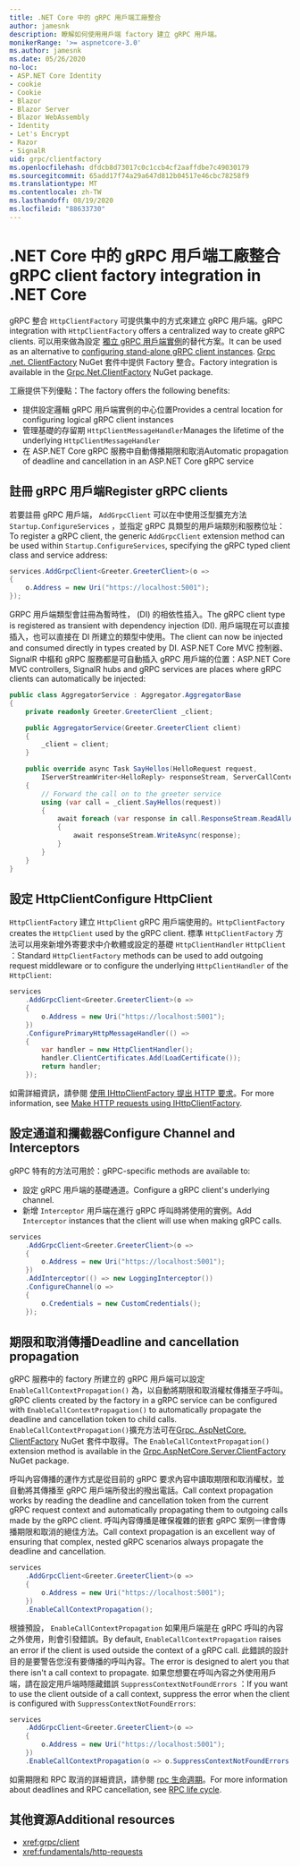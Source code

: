 ```yaml
---
title: .NET Core 中的 gRPC 用戶端工廠整合
author: jamesnk
description: 瞭解如何使用用戶端 factory 建立 gRPC 用戶端。
monikerRange: '>= aspnetcore-3.0'
ms.author: jamesnk
ms.date: 05/26/2020
no-loc:
- ASP.NET Core Identity
- cookie
- Cookie
- Blazor
- Blazor Server
- Blazor WebAssembly
- Identity
- Let's Encrypt
- Razor
- SignalR
uid: grpc/clientfactory
ms.openlocfilehash: dfdcb8d73017c0c1ccb4cf2aaffdbe7c49030179
ms.sourcegitcommit: 65add17f74a29a647d812b04517e46cbc78258f9
ms.translationtype: MT
ms.contentlocale: zh-TW
ms.lasthandoff: 08/19/2020
ms.locfileid: "88633730"
---
```

# <a name="grpc-client-factory-integration-in-net-core"></a><span data-ttu-id="14a8f-103">.NET Core 中的 gRPC 用戶端工廠整合</span><span class="sxs-lookup"><span data-stu-id="14a8f-103">gRPC client factory integration in .NET Core</span></span>

<span data-ttu-id="14a8f-104">gRPC 整合 `HttpClientFactory` 可提供集中的方式來建立 gRPC 用戶端。</span><span class="sxs-lookup"><span data-stu-id="14a8f-104">gRPC integration with `HttpClientFactory` offers a centralized way to create gRPC clients.</span></span> <span data-ttu-id="14a8f-105">可以用來做為設定 [獨立 gRPC 用戶端實例](xref:grpc/client)的替代方案。</span><span class="sxs-lookup"><span data-stu-id="14a8f-105">It can be used as an alternative to [configuring stand-alone gRPC client instances](xref:grpc/client).</span></span> <span data-ttu-id="14a8f-106">[Grpc .net. ClientFactory](https://www.nuget.org/packages/Grpc.Net.ClientFactory) NuGet 套件中提供 Factory 整合。</span><span class="sxs-lookup"><span data-stu-id="14a8f-106">Factory integration is available in the [Grpc.Net.ClientFactory](https://www.nuget.org/packages/Grpc.Net.ClientFactory) NuGet package.</span></span>

<span data-ttu-id="14a8f-107">工廠提供下列優點：</span><span class="sxs-lookup"><span data-stu-id="14a8f-107">The factory offers the following benefits:</span></span>

* <span data-ttu-id="14a8f-108">提供設定邏輯 gRPC 用戶端實例的中心位置</span><span class="sxs-lookup"><span data-stu-id="14a8f-108">Provides a central location for configuring logical gRPC client instances</span></span>
* <span data-ttu-id="14a8f-109">管理基礎的存留期 `HttpClientMessageHandler`</span><span class="sxs-lookup"><span data-stu-id="14a8f-109">Manages the lifetime of the underlying `HttpClientMessageHandler`</span></span>
* <span data-ttu-id="14a8f-110">在 ASP.NET Core gRPC 服務中自動傳播期限和取消</span><span class="sxs-lookup"><span data-stu-id="14a8f-110">Automatic propagation of deadline and cancellation in an ASP.NET Core gRPC service</span></span>

## <a name="register-grpc-clients"></a><span data-ttu-id="14a8f-111">註冊 gRPC 用戶端</span><span class="sxs-lookup"><span data-stu-id="14a8f-111">Register gRPC clients</span></span>

<span data-ttu-id="14a8f-112">若要註冊 gRPC 用戶端， `AddGrpcClient` 可以在中使用泛型擴充方法 `Startup.ConfigureServices` ，並指定 gRPC 具類型的用戶端類別和服務位址：</span><span class="sxs-lookup"><span data-stu-id="14a8f-112">To register a gRPC client, the generic `AddGrpcClient` extension method can be used within `Startup.ConfigureServices`, specifying the gRPC typed client class and service address:</span></span>

```csharp
services.AddGrpcClient<Greeter.GreeterClient>(o =>
{
    o.Address = new Uri("https://localhost:5001");
});
```

<span data-ttu-id="14a8f-113">GRPC 用戶端類型會註冊為暫時性， (DI) 的相依性插入。</span><span class="sxs-lookup"><span data-stu-id="14a8f-113">The gRPC client type is registered as transient with dependency injection (DI).</span></span> <span data-ttu-id="14a8f-114">用戶端現在可以直接插入，也可以直接在 DI 所建立的類型中使用。</span><span class="sxs-lookup"><span data-stu-id="14a8f-114">The client can now be injected and consumed directly in types created by DI.</span></span> <span data-ttu-id="14a8f-115">ASP.NET Core MVC 控制器、 SignalR 中樞和 gRPC 服務都是可自動插入 gRPC 用戶端的位置：</span><span class="sxs-lookup"><span data-stu-id="14a8f-115">ASP.NET Core MVC controllers, SignalR hubs and gRPC services are places where gRPC clients can automatically be injected:</span></span>

```csharp
public class AggregatorService : Aggregator.AggregatorBase
{
    private readonly Greeter.GreeterClient _client;

    public AggregatorService(Greeter.GreeterClient client)
    {
        _client = client;
    }

    public override async Task SayHellos(HelloRequest request,
        IServerStreamWriter<HelloReply> responseStream, ServerCallContext context)
    {
        // Forward the call on to the greeter service
        using (var call = _client.SayHellos(request))
        {
            await foreach (var response in call.ResponseStream.ReadAllAsync())
            {
                await responseStream.WriteAsync(response);
            }
        }
    }
}
```

## <a name="configure-httpclient"></a><span data-ttu-id="14a8f-116">設定 HttpClient</span><span class="sxs-lookup"><span data-stu-id="14a8f-116">Configure HttpClient</span></span>

<span data-ttu-id="14a8f-117">`HttpClientFactory` 建立 `HttpClient` gRPC 用戶端使用的。</span><span class="sxs-lookup"><span data-stu-id="14a8f-117">`HttpClientFactory` creates the `HttpClient` used by the gRPC client.</span></span> <span data-ttu-id="14a8f-118">標準 `HttpClientFactory` 方法可以用來新增外寄要求中介軟體或設定的基礎 `HttpClientHandler` `HttpClient` ：</span><span class="sxs-lookup"><span data-stu-id="14a8f-118">Standard `HttpClientFactory` methods can be used to add outgoing request middleware or to configure the underlying `HttpClientHandler` of the `HttpClient`:</span></span>

```csharp
services
    .AddGrpcClient<Greeter.GreeterClient>(o =>
    {
        o.Address = new Uri("https://localhost:5001");
    })
    .ConfigurePrimaryHttpMessageHandler(() =>
    {
        var handler = new HttpClientHandler();
        handler.ClientCertificates.Add(LoadCertificate());
        return handler;
    });
```

<span data-ttu-id="14a8f-119">如需詳細資訊，請參閱 [使用 IHttpClientFactory 提出 HTTP 要求](xref:fundamentals/http-requests)。</span><span class="sxs-lookup"><span data-stu-id="14a8f-119">For more information, see [Make HTTP requests using IHttpClientFactory](xref:fundamentals/http-requests).</span></span>

## <a name="configure-channel-and-interceptors"></a><span data-ttu-id="14a8f-120">設定通道和攔截器</span><span class="sxs-lookup"><span data-stu-id="14a8f-120">Configure Channel and Interceptors</span></span>

<span data-ttu-id="14a8f-121">gRPC 特有的方法可用於：</span><span class="sxs-lookup"><span data-stu-id="14a8f-121">gRPC-specific methods are available to:</span></span>

* <span data-ttu-id="14a8f-122">設定 gRPC 用戶端的基礎通道。</span><span class="sxs-lookup"><span data-stu-id="14a8f-122">Configure a gRPC client's underlying channel.</span></span>
* <span data-ttu-id="14a8f-123">新增 `Interceptor` 用戶端在進行 gRPC 呼叫時將使用的實例。</span><span class="sxs-lookup"><span data-stu-id="14a8f-123">Add `Interceptor` instances that the client will use when making gRPC calls.</span></span>

```csharp
services
    .AddGrpcClient<Greeter.GreeterClient>(o =>
    {
        o.Address = new Uri("https://localhost:5001");
    })
    .AddInterceptor(() => new LoggingInterceptor())
    .ConfigureChannel(o =>
    {
        o.Credentials = new CustomCredentials();
    });
```

## <a name="deadline-and-cancellation-propagation"></a><span data-ttu-id="14a8f-124">期限和取消傳播</span><span class="sxs-lookup"><span data-stu-id="14a8f-124">Deadline and cancellation propagation</span></span>

<span data-ttu-id="14a8f-125">gRPC 服務中的 factory 所建立的 gRPC 用戶端可以設定 `EnableCallContextPropagation()` 為，以自動將期限和取消權杖傳播至子呼叫。</span><span class="sxs-lookup"><span data-stu-id="14a8f-125">gRPC clients created by the factory in a gRPC service can be configured with `EnableCallContextPropagation()` to automatically propagate the deadline and cancellation token to child calls.</span></span> <span data-ttu-id="14a8f-126">`EnableCallContextPropagation()`擴充方法可在[Grpc. AspNetCore. ClientFactory](https://www.nuget.org/packages/Grpc.AspNetCore.Server.ClientFactory) NuGet 套件中取得。</span><span class="sxs-lookup"><span data-stu-id="14a8f-126">The `EnableCallContextPropagation()` extension method is available in the [Grpc.AspNetCore.Server.ClientFactory](https://www.nuget.org/packages/Grpc.AspNetCore.Server.ClientFactory) NuGet package.</span></span>

<span data-ttu-id="14a8f-127">呼叫內容傳播的運作方式是從目前的 gRPC 要求內容中讀取期限和取消權杖，並自動將其傳播至 gRPC 用戶端所發出的撥出電話。</span><span class="sxs-lookup"><span data-stu-id="14a8f-127">Call context propagation works by reading the deadline and cancellation token from the current gRPC request context and automatically propagating them to outgoing calls made by the gRPC client.</span></span> <span data-ttu-id="14a8f-128">呼叫內容傳播是確保複雜的嵌套 gRPC 案例一律會傳播期限和取消的絕佳方法。</span><span class="sxs-lookup"><span data-stu-id="14a8f-128">Call context propagation is an excellent way of ensuring that complex, nested gRPC scenarios always propagate the deadline and cancellation.</span></span>

```csharp
services
    .AddGrpcClient<Greeter.GreeterClient>(o =>
    {
        o.Address = new Uri("https://localhost:5001");
    })
    .EnableCallContextPropagation();
```

<span data-ttu-id="14a8f-129">根據預設， `EnableCallContextPropagation` 如果用戶端是在 gRPC 呼叫的內容之外使用，則會引發錯誤。</span><span class="sxs-lookup"><span data-stu-id="14a8f-129">By default, `EnableCallContextPropagation` raises an error if the client is used outside the context of a gRPC call.</span></span> <span data-ttu-id="14a8f-130">此錯誤的設計目的是要警告您沒有要傳播的呼叫內容。</span><span class="sxs-lookup"><span data-stu-id="14a8f-130">The error is designed to alert you that there isn't a call context to propagate.</span></span> <span data-ttu-id="14a8f-131">如果您想要在呼叫內容之外使用用戶端，請在設定用戶端時隱藏錯誤 `SuppressContextNotFoundErrors` ：</span><span class="sxs-lookup"><span data-stu-id="14a8f-131">If you want to use the client outside of a call context, suppress the error when the client is configured with `SuppressContextNotFoundErrors`:</span></span>

```csharp
services
    .AddGrpcClient<Greeter.GreeterClient>(o =>
    {
        o.Address = new Uri("https://localhost:5001");
    })
    .EnableCallContextPropagation(o => o.SuppressContextNotFoundErrors = true);
```

<span data-ttu-id="14a8f-132">如需期限和 RPC 取消的詳細資訊，請參閱 [rpc 生命週期](https://www.grpc.io/docs/guides/concepts/#rpc-life-cycle)。</span><span class="sxs-lookup"><span data-stu-id="14a8f-132">For more information about deadlines and RPC cancellation, see [RPC life cycle](https://www.grpc.io/docs/guides/concepts/#rpc-life-cycle).</span></span>

## <a name="additional-resources"></a><span data-ttu-id="14a8f-133">其他資源</span><span class="sxs-lookup"><span data-stu-id="14a8f-133">Additional resources</span></span>

* <xref:grpc/client>
* <xref:fundamentals/http-requests>
